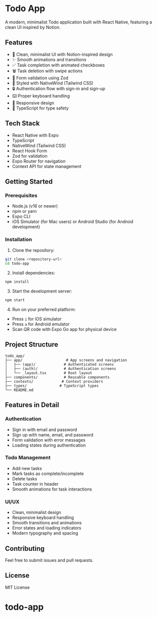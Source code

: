 # Todo App

A modern, minimalist Todo application built with React Native, featuring a clean UI inspired by Notion.

## Features

- 📱 Clean, minimalist UI with Notion-inspired design
- ✨ Smooth animations and transitions
- ✅ Task completion with animated checkboxes
- 🗑️ Task deletion with swipe actions
- 📝 Form validation using Zod
- 🎨 Styled with NativeWind (Tailwind CSS)
- 🔒 Authentication flow with sign-in and sign-up
- ⌨️ Proper keyboard handling
- 📱 Responsive design
- 💪 TypeScript for type safety

## Tech Stack

- React Native with Expo
- TypeScript
- NativeWind (Tailwind CSS)
- React Hook Form
- Zod for validation
- Expo Router for navigation
- Context API for state management

## Getting Started

### Prerequisites

- Node.js (v16 or newer)
- npm or yarn
- Expo CLI
- iOS Simulator (for Mac users) or Android Studio (for Android development)

### Installation

1. Clone the repository:

```bash
git clone <repository-url>
cd todo-app
```

2. Install dependencies:

```bash
npm install
```

3. Start the development server:

```bash
npm start
```

4. Run on your preferred platform:

- Press `i` for iOS simulator
- Press `a` for Android emulator
- Scan QR code with Expo Go app for physical device

## Project Structure

```
todo_app/
├── app/                    # App screens and navigation
│   ├── (app)/             # Authenticated screens
│   ├── (auth)/            # Authentication screens
│   └── _layout.tsx        # Root layout
├── components/            # Reusable components
├── contexts/             # Context providers
├── types/               # TypeScript types
└── README.md
```

## Features in Detail

### Authentication

- Sign in with email and password
- Sign up with name, email, and password
- Form validation with error messages
- Loading states during authentication

### Todo Management

- Add new tasks
- Mark tasks as complete/incomplete
- Delete tasks
- Task counter in header
- Smooth animations for task interactions

### UI/UX

- Clean, minimalist design
- Responsive keyboard handling
- Smooth transitions and animations
- Error states and loading indicators
- Modern typography and spacing

## Contributing

Feel free to submit issues and pull requests.

## License

MIT License

# todo-app
